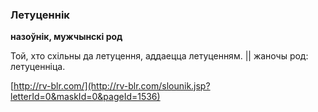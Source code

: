 ### Летуценнік
**назоўнік, мужчынскі род**

Той, хто схільны да летуцення, аддаецца летуценням. || жаночы род: летуценніца.

<a rel="author">[http://rv-blr.com/](http://rv-blr.com/slounik.jsp?letterId=0&maskId=0&pageId=1536)</a>
